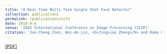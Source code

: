```yaml
---
title: "A Real-Time Multi-Task Single Shot Face Detector"
collection: publications
permalink: /publications/ssfd
date: 2018-9-6
venue: 'IEEE International Conference on Image Processing (ICIP)'
citation: 'Jun-Cheng Chen, Wei-An Lin, <b>Jingxiao Zheng</b> and Rama Chellappa. <i>IEEE International Conference on Image Processing.</i> <b>ICIP 2018.</b>'
---
```

[[PDF]](https://ieeexplore.ieee.org/document/8451649)
